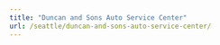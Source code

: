 ```yaml
---
title: "Duncan and Sons Auto Service Center"
url: /seattle/duncan-and-sons-auto-service-center/
---
```

